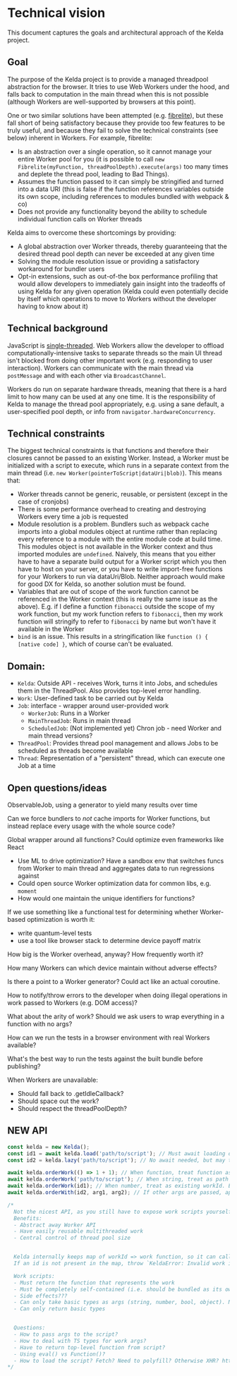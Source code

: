 # Technical vision

This document captures the goals and architectural approach of the Kelda project.

## Goal

The purpose of the Kelda project is to provide a managed threadpool abstraction for the browser. It tries to use Web Workers under the hood, and falls back to computation in the main thread when this is not possible (although Workers are well-supported by browsers at this point).

One or two similar solutions have been attempted (e.g. [fibrelite](https://github.com/jameslmilner/fibrelite)), but these fall short of being satisfactory because they provide too few features to be truly useful, and because they fail to solve the technical constraints (see below) inherent in Workers. For example, fibrelite:

- Is an abstraction over a single operation, so it cannot manage your entire Worker pool for you (it is possible to call `new Fibrelite(myFunction, threadPoolDepth).execute(args)` too many times and deplete the thread pool, leading to Bad Things).
- Assumes the function passed to it can simply be stringified and turned into a data URI (this is false if the function references variables outside its own scope, including references to modules bundled with webpack & co)
- Does not provide any functionality beyond the ability to schedule individual function calls on Worker threads

Kelda aims to overcome these shortcomings by providing:

- A global abstraction over Worker threads, thereby guaranteeing that the desired thread pool depth can never be exceeded at any given time
- Solving the module resolution issue or providing a satisfactory workaround for bundler users
- Opt-in extensions, such as out-of-the box performance profiling that would allow developers to immediately gain insight into the tradeoffs of using Kelda for any given operation (Kelda could even potentially decide by itself which operations to move to Workers without the developer having to know about it)

## Technical background

JavaScript is [single-threaded](https://developer.mozilla.org/en-US/docs/Glossary/Main_thread). Web Workers allow the developer to offload computationally-intensive tasks to separate threads so the main UI thread isn't blocked from doing other important work (e.g. responding to user interaction). Workers can communicate with the main thread via `postMessage` and with each other via `BroadcastChannel`.

Workers do run on separate hardware threads, meaning that there is a hard limit to how many can be used at any one time. It is the responsibility of Kelda to manage the thread pool appropriately, e.g. using a sane default, a user-specified pool depth, or info from `navigator.hardwareConcurrency`.

## Technical constraints

The biggest technical constraints is that functions and therefore their closures cannot be passed to an existing Worker. Instead, a Worker must be initialized with a script to execute, which runs in a separate context from the main thread (i.e. `new Worker(pointerToScript|dataUri|blob)`). This means that:

- Worker threads cannot be generic, reusable, or persistent (except in the case of cronjobs)
- There is some performance overhead to creating and destroying Workers every time a job is requested
- Module resolution is a problem. Bundlers such as webpack cache imports into a global modules object at runtime rather than replacing every reference to a module with the entire module code at build time. This modules object is not available in the Worker context and thus imported modules are `undefined`. Naively, this means that you either have to have a separate build output for a Worker script which you then have to host on your server, or you have to write import-free functions for your Workers to run via dataUri/Blob. Neither approach would make for good DX for Kelda, so another solution must be found.
- Variables that are out of scope of the work function cannot be referenced in the Worker context (this is really the same issue as the above). E.g. if I define a function `fibonacci` outside the scope of my work function, but my work function refers to `fibonacci`, then my work function will stringify to refer to `fibonacci` by name but won't have it available in the Worker
- `bind` is an issue. This results in a stringification like `function () { [native code] }`, which of course can't be evaluated.

## Domain:

- `Kelda`: Outside API - receives Work, turns it into Jobs, and schedules them in the ThreadPool. Also provides top-level error handling.
- `Work`: User-defined task to be carried out by Kelda
- `Job`: interface - wrapper around user-provided work
  - `WorkerJob`: Runs in a Worker
  - `MainThreadJob`: Runs in main thread
  - `ScheduledJob`: (Not implemented yet) Chron job - need Worker and main thread versions?
- `ThreadPool`: Provides thread pool management and allows Jobs to be scheduled as threads become available
- `Thread`: Representation of a "persistent" thread, which can execute one Job at a time

## Open questions/ideas

ObservableJob, using a generator to yield many results over time

Can we force bundlers to _not_ cache imports for Worker functions, but instead replace every usage with the whole source code?

Global wrapper around all functions? Could optimize even frameworks like React

- Use ML to drive optimization? Have a sandbox env that switches funcs from Worker to main thread and aggregates data to run regressions against
- Could open source Worker optimization data for common libs, e.g. `moment`
- How would one maintain the unique identifiers for functions?

If we use something like a functional test for determining whether Worker-based optimization is worth it:

- write quantum-level tests
- use a tool like browser stack to determine device payoff matrix

How big is the Worker overhead, anyway? How frequently worth it?

How many Workers can which device maintain without adverse effects?

Is there a point to a Worker generator? Could act like an actual coroutine.

How to notify/throw errors to the developer when doing illegal operations in work passed to Workers (e.g. DOM access)?

What about the arity of work? Should we ask users to wrap everything in a function with no args?

How can we run the tests in a browser environment with real Workers available?

What's the best way to run the tests against the built bundle before publishing?

When Workers are unavailable:

- Should fall back to .getIdleCallback?
- Should space out the work?
- Should respect the threadPoolDepth?

## NEW API

```js
const kelda = new Kelda();
const id1 = await kelda.load('path/to/script'); // Must await loading of script; may throw now
const id2 = kelda.lazy('path/to/script'); // No await needed, but may throw later

await kelda.orderWork(() => 1 + 1); // When function, treat function as work and return result
await kelda.orderWork('path/to/script'); // When string, treat as path to script - load and return result
await kelda.orderWork(id1); // When number, treat as existing workId. Execute work for id and return result. Throw if invalid.
await kelda.orderWith(id2, arg1, arg2); // If other args are passed, apply them to work function and return results

/*
  Not the nicest API, as you still have to expose work scripts yourself, but it may be the best we can do
  Benefits:
  - Abstract away Worker API
  - Have easily reusable multithreaded work
  - Central control of thread pool size


  Kelda internally keeps map of workId => work function, so it can call the appropriate work function for an id
  If an id is not present in the map, throw `KeldaError: Invalid work id`

  Work scripts:
  - Must return the function that represents the work
  - Must be completely self-contained (i.e. should be bundled as its own build output)
  - Side effects???
  - Can only take basic types as args (string, number, bool, object). No functions.
  - Can only return basic types


  Questions:
  - How to pass args to the script?
  - How to deal with TS types for work args?
  - Have to return top-level function from script?
  - Using eval() vs Function()?
  - How to load the script? Fetch? Need to polyfill? Otherwise XHR? https://developer.mozilla.org/en-US/docs/Web/API/XMLHttpRequest
*/
```
